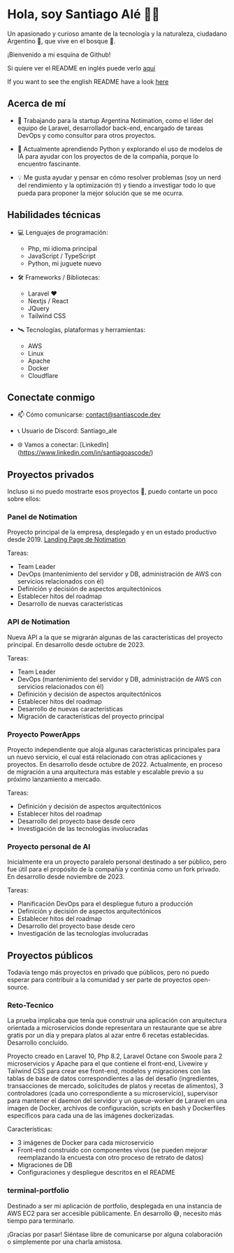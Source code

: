 <!-- 
Santiascode/SantiaScode es un repositorio ✨ ✨ especial ✨ ✨ ✨ ✨ ✨ ✨ ✨ ✨ Repositorio especial porque su `readMe.md` (este archivo) aparece en su perfil GitHub.
Puede hacer clic en el enlace de vista previa para echar un vistazo a sus cambios.
 -->

# Hola, soy Santiago Alé 👋😁

Un apasionado y curioso amante de la tecnología y la naturaleza, ciudadano Argentino 🧉, que vive en el bosque 🌲.

¡Bienvenido a mi esquina de Github!

Si quiere ver el README en inglés puede verlo [aquí](./README.md)

If you want to see the english README have a look [here](./README.md)

## Acerca de mí

- 🦾 Trabajando para la startup Argentina Notimation, como el líder del equipo de Laravel, desarrollador back-end, encargado de tareas DevOps y como consultor para otros proyectos.

- 🌱 Actualmente aprendiendo Python y explorando el uso de modelos de IA para ayudar con los proyectos de de la compañía, porque lo encuentro fascinante.

- 💡 Me gusta ayudar y pensar en cómo resolver problemas (soy un nerd del rendimiento y la optimización 🤓) y tiendo a investigar todo lo que pueda para proponer la mejor solución que se me ocurra.

## Habilidades técnicas

- 💻 Lenguajes de programación:
  - Php, mi idioma principal
  - JavaScript / TypeScript
  - Python, mi juguete nuevo

- 🛠️ Frameworks / Bibliotecas:
  - Laravel ❤️
  - Nextjs / React
  - JQuery
  - Tailwind CSS

- 🛰️ Tecnologías, plataformas y herramientas:
  - AWS
  - Linux
  - Apache
  - Docker
  - Cloudflare

## Conectate conmigo

- 📫 Cómo comunicarse: contact@santiascode.dev

- 📞 Usuario de Discord: Santiago_ale

- 🌐 Vamos a conectar: [LinkedIn] (https://www.linkedin.com/in/santiagoascode/)

## Proyectos privados

Incluso si no puedo mostrarte esos proyectos 🙌, puedo contarte un poco sobre ellos:

### Panel de Notimation

Proyecto principal de la empresa, desplegado y en un estado productivo desde 2019. [Landing Page de Notimation](https://notimation.com/es)

Tareas:
- Team Leader
- DevOps (mantenimiento del servidor y DB, administración de AWS con servicios relacionados con él)
- Definición y decisión de aspectos arquitectónicos
- Establecer hitos del roadmap
- Desarrollo de nuevas características

### API de Notimation

Nueva API a la que se migrarán algunas de las características del proyecto principal. En desarrollo desde octubre de 2023.

Tareas:
- Team Leader
- DevOps (mantenimiento del servidor y DB, administración de AWS con servicios relacionados con él)
- Definición y decisión de aspectos arquitectónicos
- Establecer hitos del roadmap
- Desarrollo de nuevas características
- Migración de características del proyecto principal

### Proyecto PowerApps

Proyecto independiente que aloja algunas características principales para un nuevo servicio, el cual está relacionado con otras aplicaciones y proyectos. En desarrollo desde octubre de 2022. Actualmente, en proceso de migración a una arquitectura más estable y escalable previo a su próximo lanzamiento a mercado.

Tareas:
- Definición y decisión de aspectos arquitectónicos
- Establecer hitos del roadmap
- Desarrollo del proyecto base desde cero
- Investigación de las tecnologías involucradas

### Proyecto personal de AI

Inicialmente era un proyecto paralelo personal destinado a ser público, pero fue útil para el propósito de la compañía y continúa como un fork privado. En desarrollo desde noviembre de 2023.

Tareas:
- Planificación DevOps para el despliegue futuro a producción
- Definición y decisión de aspectos arquitectónicos
- Establecer hitos del roadmap
- Desarrollo del proyecto base desde cero
- Investigación de las tecnologías involucradas

## Proyectos públicos

Todavía tengo más proyectos en privado que públicos, pero no puedo esperar para contribuir a la comunidad y ser parte de proyectos open-source.

### Reto-Tecnico

La prueba implicaba que tenía que construir una aplicación con arquitectura orientada a microservicios donde representara un restaurante que se abre gratis por un día y prepara platos al azar entre 6 recetas establecidas. Desarrollo concluido.

Proyecto creado en Laravel 10, Php 8.2, Laravel Octane con Swoole para 2 microservicios y Apache para el que contiene el front-end, Livewire y Tailwind CSS para crear ese front-end, modelos y migraciones con las tablas de base de datos correspondientes a las del desafío (ingredientes, transacciones de mercado, solicitudes de platos y recetas de alimentos), 3 controladores (cada uno correspondiente a su microservicio), supervisor para mantener el daemon del servidor y un queue-worker de Laravel en una imagen de Docker, archivos de configuración, scripts en bash y Dockerfiles específicos para cada una de las imágenes dockerizadas.

Características:
- 3 imágenes de Docker para cada microservicio
- Front-end construido con componentes vivos (se pueden mejorar reemplazando la encuesta con otro proceso de retrato de datos)
- Migraciones de DB
- Configuraciones y despliegue descritos en el README

### terminal-portfolio

Destinado a ser mi aplicación de portfolio, desplegada en una instancia de AWS EC2 para ser accesible públicamente. En desarrollo 😅, necesito más tiempo para terminarlo.

¡Gracias por pasar! Siéntase libre de comunicarse por alguna colaboración o simplemente por una charla amistosa.